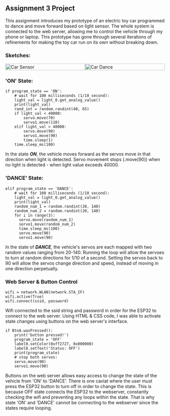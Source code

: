 ## Assignment 3 Project
This assignment introduces my prototype of an electric toy car programmed to dance and move forward based on light sensor. The whole system is connected to the web server, allowing me to control the vehicle through my phone or laptop. This prototype has gone through several iterations of refinements for making the toy car run on its own without breaking down.


### Sketches:
<div style="display: flex;">
  <img src="https://github.com/1andreh/-SP24-IXD256-AndrewHuang/assets/158603689/3da53d07-3d9a-4805-8d38-25fdb42ac747" alt="Car Sensor" style="width: 100%;">
  <img src="https://github.com/1andreh/-SP24-IXD256-AndrewHuang/assets/158603689/442aed4d-3dba-4c2d-a0e5-d8d769b1e0a9" alt="Car Dance" style="width: 100%;">
</div>


### 'ON' State:
```
if program_state == 'ON':
    # wait for 100 milliseconds (1/10 second):
    light_val = light_0.get_analog_value()
    print(light_val)
    rand_int = random.randint(40, 65)
    if light_val < 40000:
        servo.move(70)
        servo1.move(110)
    elif light_val > 40000:
        servo.move(90)
        servo1.move(90)
        time.sleep(1)
    time.sleep_ms(100)
```
In the state **_ON_**, the vehicle moves forward as the servos move in that direction when light is detected. Servo movement stops (.move(90)) when no light is detected - when light value exceeds 40000.


### 'DANCE' State:
```
elif program_state == 'DANCE':
    # wait for 100 milliseconds (1/10 second):
    light_val = light_0.get_analog_value()
    print(light_val)
    random_num_1 = random.randint(20, 140)
    random_num_2 = random.randint(20, 140)
    for i in range(3):
      servo.move(random_num_1)
      servo1.move(random_num_2)
      time.sleep_ms(100)
      servo.move(90)
      servo1.move(90)
```
In the state of **_DANCE_**, the vehicle's servos are each mapped with two random values ranging from 20-140. Running the loop will allow the servoes to turn at random directions for 1/10 of a second. Setting the servos back to 90 will allow the servos change direction and speed, instead of moving in one direction perpetually.


### Web Server & Button Control
```
wifi = network.WLAN(network.STA_IF)
wifi.active(True)
wifi.connect(ssid, password)
```
Wifi connected to the ssid string and password in order for the ESP32 to connect to the web server. Using HTML & CSS code, I was able to activate state changes using buttons on the web server's interface.

```
if BtnA.wasPressed():
    print('button pressed!')
    program_state = 'OFF'
    label0.setColor(0xff2727, 0x000000)
    label0.setText('Status: OFF')
    print(program_state)
    # stop both servos:
    servo.move(90)
    servo1.move(90)
```
Buttons on the web server allows easy access to change the state of the vehicle from 'ON' to 'DANCE'. There is one caviat where the user must press the ESP32 button to turn off in order to change the state. This is because OFF state connects the ESP32 to the webserver, constantly checking the wifi and preventing any loops within the state. That is why state 'ON' and 'DANCE' cannot be connecting to the webserver since the states require looping. 
